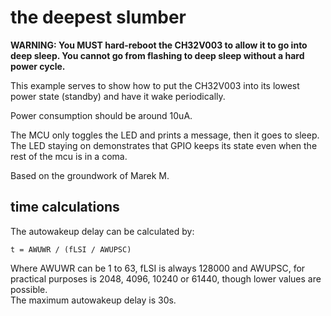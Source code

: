 # the deepest slumber

**WARNING: You MUST hard-reboot the CH32V003 to allow it to go into deep sleep. You cannot go from flashing to deep sleep without a hard power cycle.**

This example serves to show how to put the CH32V003 into its lowest power state (standby) and have it wake periodically.  

Power consumption should be around 10uA.  

The MCU only toggles the LED and prints a message, then it goes to sleep.  
The LED staying on demonstrates that GPIO keeps its state even when the rest of the mcu is in a coma.  

Based on the groundwork of Marek M.  

## time calculations

The autowakeup delay can be calculated by:

`t = AWUWR / (fLSI / AWUPSC)`  

Where AWUWR can be 1 to 63, fLSI is always 128000 and AWUPSC, for practical purposes is 2048, 4096, 10240 or 61440, though lower values are possible.  
The maximum autowakeup delay is 30s.
